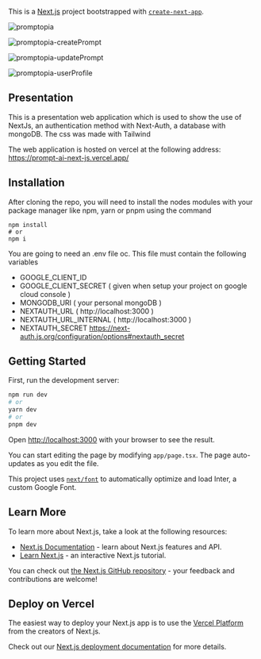 This is a [Next.js](https://nextjs.org/) project bootstrapped with [`create-next-app`](https://github.com/vercel/next.js/tree/canary/packages/create-next-app).

![promptopia](https://github.com/arnaud-vanderschriek/promptAINextJS/assets/52375486/3fcd34ea-5160-467b-932b-22443ad641ef)

![promptopia-createPrompt](https://github.com/arnaud-vanderschriek/promptAINextJS/assets/52375486/a7d5722a-1081-4ce9-a591-0f453abb6770)

![promptopia-updatePrompt](https://github.com/arnaud-vanderschriek/promptAINextJS/assets/52375486/754bcebc-5360-44bd-91c2-d490cbf441c5)

![promptopia-userProfile](https://github.com/arnaud-vanderschriek/promptAINextJS/assets/52375486/19c7cebf-bafe-4cd0-99ea-ea5a570b505f)

## Presentation

This is a presentation web application which is used to show the use of NextJs, an authentication method with Next-Auth, a database with mongoDB. The css was made with Tailwind

The web application is hosted on vercel at the following address: https://prompt-ai-next-js.vercel.app/

## Installation

After cloning the repo, you will need to install the nodes modules with your package manager like npm, yarn or pnpm using the command 
```
npm install 
# or 
npm i
```

You are going to need an .env file oc. 
This file must contain the following variables 

* GOOGLE_CLIENT_ID 
* GOOGLE_CLIENT_SECRET ( given when setup your project on google cloud console )
* MONGODB_URI ( your personal mongoDB )
* NEXTAUTH_URL ( http://localhost:3000 )
* NEXTAUTH_URL_INTERNAL ( http://localhost:3000 )
* NEXTAUTH_SECRET https://next-auth.js.org/configuration/options#nextauth_secret

## Getting Started

First, run the development server:

```bash
npm run dev
# or
yarn dev
# or
pnpm dev
```

Open [http://localhost:3000](http://localhost:3000) with your browser to see the result.

You can start editing the page by modifying `app/page.tsx`. The page auto-updates as you edit the file.

This project uses [`next/font`](https://nextjs.org/docs/basic-features/font-optimization) to automatically optimize and load Inter, a custom Google Font.

## Learn More

To learn more about Next.js, take a look at the following resources:

- [Next.js Documentation](https://nextjs.org/docs) - learn about Next.js features and API.
- [Learn Next.js](https://nextjs.org/learn) - an interactive Next.js tutorial.

You can check out [the Next.js GitHub repository](https://github.com/vercel/next.js/) - your feedback and contributions are welcome!

## Deploy on Vercel

The easiest way to deploy your Next.js app is to use the [Vercel Platform](https://vercel.com/new?utm_medium=default-template&filter=next.js&utm_source=create-next-app&utm_campaign=create-next-app-readme) from the creators of Next.js.

Check out our [Next.js deployment documentation](https://nextjs.org/docs/deployment) for more details.
